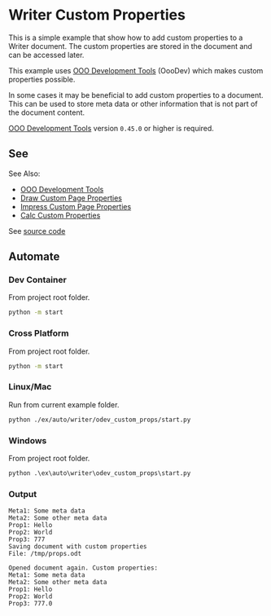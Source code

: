 # Writer Custom Properties

This is a simple example that show how to add custom properties to a Writer document. The custom properties are stored in the document and can be accessed later.

This example uses [OOO Development Tools] (OooDev) which makes custom properties possible.

In some cases it may be beneficial to add custom properties to a document. This can be used to store meta data or other information that is not part of the document content.

[OOO Development Tools] version `0.45.0` or higher is required.

## See

See Also:

- [OOO Development Tools]
- [Draw Custom Page Properties](../../draw/odev_custom_page_props#readme)
- [Impress Custom Page Properties](../../impress/odev_custom_page_props#readme)
- [Calc Custom Properties](../../calc/odev_custom_sheet_props#readme)

See [source code](./start.py)

## Automate

### Dev Container

From project root folder.

```sh
python -m start
```

### Cross Platform

From project root folder.

```sh
python -m start
```

### Linux/Mac

Run from current example folder.

```sh
python ./ex/auto/writer/odev_custom_props/start.py
```

### Windows

From project root folder.

```ps
python .\ex\auto\writer\odev_custom_props\start.py
```


### Output

```text
Meta1: Some meta data
Meta2: Some other meta data
Prop1: Hello
Prop2: World
Prop3: 777
Saving document with custom properties
File: /tmp/props.odt

Opened document again. Custom properties:
Meta1: Some meta data
Meta2: Some other meta data
Prop1: Hello
Prop2: World
Prop3: 777.0
```

[OOO Development Tools]: https://python-ooo-dev-tools.readthedocs.io/en/latest/
